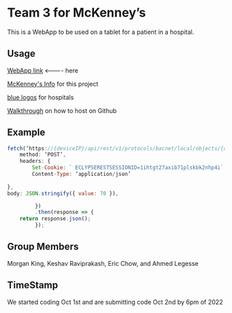 # Team 3 for McKenney’s

This is a WebApp to be used on a tablet for a patient in a hospital.

## Usage

 [WebApp link](https://moki929.github.io/) <---- here

 [McKenney's Info](https://docs.google.com/document/d/1UEjvY1xMrd0HxizS0Tk2cYwiuSoOBhEF/edit) for this project

 [blue logos](https://doctormultimedia.com/medical-logos-blue/) for hospitals

 [Walkthrough](https://www.khanacademy.org/computing/computer-programming/html-css/web-development-tools/a/hosting-your-website-on-github) on how to host on Github

## Example

```javascript
fetch(‘https://{deviceIP}/api/rest/v1/protocols/bacnet/local/objects/{objectType}/{objectInstance}/properties/presentValue’,{
 	method: ‘POST’,
	headers: {
		Set-Cookie: ` ECLYPSERESTSESSIONID=1ihtgt27axib71plskbk2nhp4i`,
		Content-Type: ‘application/json’
		
},
body: JSON.stringify({ value: 70 }),

         })
         .then(response => {
	return response.json();
         });

```

## Group Members

Morgan King, Keshav Raviprakash, Eric Chow, and Ahmed Legesse

## TimeStamp

We started coding Oct 1st and are submitting code Oct 2nd by 6pm of 2022